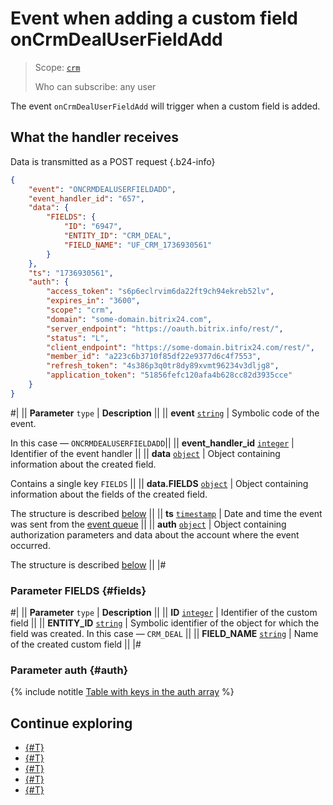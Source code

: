 # Event when adding a custom field onCrmDealUserFieldAdd

> Scope: [`crm`](../../../../scopes/permissions.md)
>
> Who can subscribe: any user

The event `onCrmDealUserFieldAdd` will trigger when a custom field is added.

## What the handler receives

Data is transmitted as a POST request {.b24-info}

```json
{
    "event": "ONCRMDEALUSERFIELDADD",
    "event_handler_id": "657",
    "data": {
        "FIELDS": {
            "ID": "6947",
            "ENTITY_ID": "CRM_DEAL",
            "FIELD_NAME": "UF_CRM_1736930561"
        }
    },
    "ts": "1736930561",
    "auth": {
        "access_token": "s6p6eclrvim6da22ft9ch94ekreb52lv",
        "expires_in": "3600",
        "scope": "crm",
        "domain": "some-domain.bitrix24.com",
        "server_endpoint": "https://oauth.bitrix.info/rest/",
        "status": "L",
        "client_endpoint": "https://some-domain.bitrix24.com/rest/",
        "member_id": "a223c6b3710f85df22e9377d6c4f7553",
        "refresh_token": "4s386p3q0tr8dy89xvmt96234v3dljg8",
        "application_token": "51856fefc120afa4b628cc82d3935cce"
    }
}
```

#|
|| **Parameter**
`type` | **Description** ||
|| **event**
[`string`](../../../data-types.md) | Symbolic code of the event.

In this case — `ONCRMDEALUSERFIELDADD`||
|| **event_handler_id**
[`integer`](../../../data-types.md) | Identifier of the event handler ||
|| **data**
[`object`](../../../data-types.md) | Object containing information about the created field.

Contains a single key `FIELDS` ||
|| **data.FIELDS**
[`object`](../../../data-types.md) | Object containing information about the fields of the created field.

The structure is described [below](#fields) ||
|| **ts**
[`timestamp`](../../../data-types.md) | Date and time the event was sent from the [event queue](../../../../events/index.md) ||
|| **auth**
[`object`](../../../data-types.md) | Object containing authorization parameters and data about the account where the event occurred.

The structure is described [below](#auth) ||
|#

### Parameter FIELDS {#fields}

#|
|| **Parameter**
`type` | **Description** ||
|| **ID**
[`integer`](../../../data-types.md) | Identifier of the custom field ||
|| **ENTITY_ID**
[`string`](../../../data-types.md) | Symbolic identifier of the object for which the field was created. In this case — `CRM_DEAL` ||
|| **FIELD_NAME**
[`string`](../../../data-types.md) | Name of the created custom field ||
|#

### Parameter auth {#auth}

{% include notitle [Table with keys in the auth array](../../../../../_includes/auth-params-in-events.md) %}

## Continue exploring

- [{#T}](../../../../events/index.md)
- [{#T}](../../../../events/event-bind.md)
- [{#T}](./on-crm-deal-user-field-delete.md)
- [{#T}](./on-crm-deal-user-field-set-enum-values.md)
- [{#T}](./on-crm-deal-user-field-update.md)